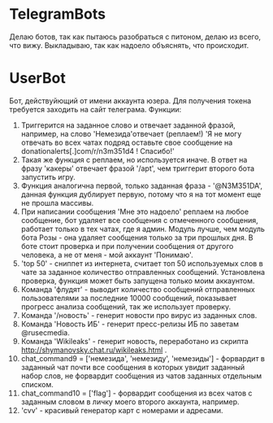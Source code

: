 # TelegramBots
Делаю ботов, так как пытаюсь разобраться с питоном, делаю из всего, что вижу.
Выкладываю, так как надоело объяснять, что происходит.


# UserBot
Бот, действуйющий от имени аккаунта юзера. Для получения токена требуется заходить на сайт телеграма.
Функции: 
1. Триггерится на заданное слово и отвечает заданной фразой, например, на слово 'Немезида'отвечает (реплаем!) 'Я не могу отвечать во всех чатах подряд оставьте свое сообщение на donationalerts[.]com/r/n3m351d4 ! Спасибо!'
2. Такая же функция с реплаем, но используется иначе. В ответ на фразу 'какеры' отвечает фразой '/apt', чем триггерит второго бота запустить игру.
3. Функция аналогична первой, только заданная фраза - '@N3M351DA', данная функция дублирует первую, потому что я на тот момент еще не прошла массивы.
4. При написании сообщения 'Мне это надоело' реплаем на любое сообщение, бот удаляет все сообщения с отмеченного сообщения, работает только в тех чатах, где я админ. Модуль лучше, чем модуль бота Розы - она удаляет сообщения только за три прошлых дня. В боте стоит проверка и при получении сообщения от другого человека, а не от меня - мой аккаунт 'Понимаю'.
5. 'top 50' - сниппет из интернета, считает топ 50 используемых слов в чате за заданное количество отправленных сообщений. Установлена проверка, функция может быть запущена только моим аккаунтом.
6. Команда 'флудят' - выводит количество сообщений отправленных пользователями за последние 10000 сообщений, показывает прогресс анализа сообщений, так же использует проверку.
7. Команда '/новость' - генерит новости про вирус из заданных слов.
9. Команда 'Новость ИБ' - генерит пресс-релизы ИБ по заветам @rusecmedia.
10. Команда 'Wikileaks' - генерит новость, переработано из скрипта http://shymanovsky.chat.ru/wikileaks.html .
11. chat_command9 = ['немезида', 'немезиду', 'немезиды'] - форвардит в заданный чат почти все сообщения в которых увидит заданный набор слов, не форвардит сообщения из чатов заданных отдельным списком.
12. chat_command10 = ['flag'] - форвардит сообщения из всех чатов с заданным словом в личку моего второго аккаунта, например.
13. 'cvv' - красивый генератор карт с номерами и адресами.


